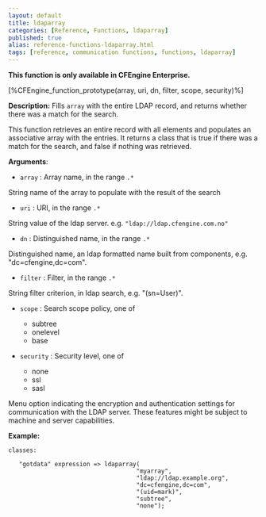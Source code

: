 ```yaml
---
layout: default
title: ldaparray
categories: [Reference, Functions, ldaparray]
published: true
alias: reference-functions-ldaparray.html
tags: [reference, communication functions, functions, ldaparray]
---
```


**This function is only available in CFEngine Enterprise.**

[%CFEngine_function_prototype(array, uri, dn, filter, scope, security)%]

**Description:** Fills `array` with the entire LDAP record, and returns 
whether there was a match for the search.

This function retrieves an entire record with all elements and populates
an associative array with the entries. It returns a class that is true
if there was a match for the search, and false if nothing was retrieved.

**Arguments**:

* `array` : Array name, in the range `.*`

String name of the array to populate with the result of the search   

* `uri` : URI, in the range `.*`

String value of the ldap server. e.g. `"ldap://ldap.cfengine.com.no"`   

* `dn` : Distinguished name, in the range `.*`

Distinguished name, an ldap formatted name built from components, e.g.
"dc=cfengine,dc=com".   

* `filter` : Filter, in the range `.*`

String filter criterion, in ldap search, e.g. "(sn=User)".   

* `scope` : Search scope policy, one of
    * subtree
    * onelevel
    * base

* `security` : Security level, one of
    * none
    * ssl
    * sasl

Menu option indicating the encryption and authentication settings for
communication with the LDAP server. These features might be subject to
machine and server capabilities.

**Example:**

```cf3
classes:

   "gotdata" expression => ldaparray(
                                    "myarray",
                                    "ldap://ldap.example.org",
                                    "dc=cfengine,dc=com",
                                    "(uid=mark)",
                                    "subtree",
                                    "none");
```
